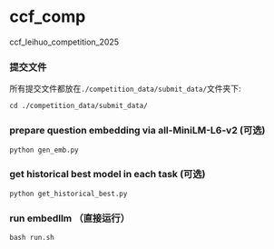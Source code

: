 # ccf_comp

ccf_leihuo_competition_2025

### 提交文件

所有提交文件都放在`./competition_data/submit_data/`文件夹下:

```
cd ./competition_data/submit_data/
```

### prepare question embedding via all-MiniLM-L6-v2 (可选)

```
python gen_emb.py
```

### get historical best model in each task (可选)

```
python get_historical_best.py
```

### run embedllm （直接运行）

```
bash run.sh
```
